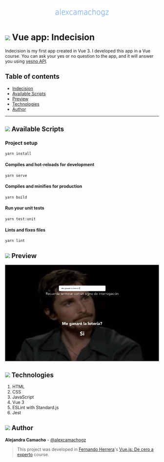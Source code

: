 <p align="center">
    <a href="https://www.twitter.com/alexcamachogz">
        <img src="https://raw.githubusercontent.com/alexcamachogz/random_images/main/alexcamachogz.png" alt="Alex Camacho"/>
    </a>
</p>

<h1 id="indecision">
  <img src="https://img.icons8.com/ios/25/4a90e2/ask-question.png"/>
  Vue app: Indecision
</h1>

Indecision is my first app created in Vue 3. I developed this app in a Vue course.
You can ask your yes or no question to the app, and it will answer you using [yesno API](https://yesno.wtf).

## Table of contents

- [Indecision](#indecision)
- [Available Scripts](#scrips)
- [Preview](#preview)
- [Technologies](#technologies)
- [Author](#author)

<hr/>

<h2 id="scripts">
  <img src="https://img.icons8.com/ios/20/4a90e2/gear-pok.png"/>
  Available Scripts
</h2>

### Project setup

```
yarn install
```

#### Compiles and hot-reloads for development

```
yarn serve
```

#### Compiles and minifies for production

```
yarn build
```

#### Run your unit tests

```
yarn test:unit
```

#### Lints and fixes files

```
yarn lint
```

<h2 id="preview">
  <img src="https://img.icons8.com/ios/20/4a90e2/search--v1.png"/>
  Preview
</h2>

<img src="src/assets/indecision-view.png" alt="indecision preview"/>

<h2 id="technologies">
  <img src="https://img.icons8.com/ios/20/4a90e2/blockchain-technology.png"/>
  Technologies
</h2>

1. HTML
2. CSS
3. JavaScript
4. Vue 3
5. ESLint with Standard.js
6. Jest

<h2 id="author">
  <img src="https://img.icons8.com/ios/20/4a90e2/user-female-circle.png"/>
  Author
</h2>

**Alejandra Camacho** - [@alexcamachogz](https://github.com/alexcamachogz)

> This project was developed in 
> [Fernando Herrera](https://fernando-herrera.com/)'s
> [Vue.js: De cero a experto](https://www.udemy.com/course/vuejs-fh/) course.
